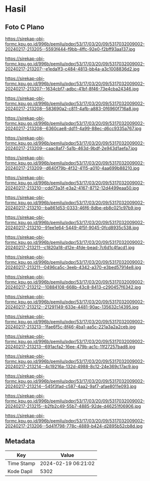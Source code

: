 # Hasil

## Foto C Plano

https://sirekap-obj-formc.kpu.go.id/996b/pemilu/pdpr/53/17/03/20/09/5317032009002-20240217-213205--5593f444-f9bb-4ffc-92e0-f2bff93aa137.jpg

https://sirekap-obj-formc.kpu.go.id/996b/pemilu/pdpr/53/17/03/20/09/5317032009002-20240217-213207--e1eda1f3-c484-4813-bb4a-a3c1008836d2.jpg

https://sirekap-obj-formc.kpu.go.id/996b/pemilu/pdpr/53/17/03/20/09/5317032009002-20240217-213207--1634cbf7-adbc-41bf-8f46-73e4cba24346.jpg

https://sirekap-obj-formc.kpu.go.id/996b/pemilu/pdpr/53/17/03/20/09/5317032009002-20240217-213208--583690a2-c811-4afb-a883-0f6960f716a8.jpg

https://sirekap-obj-formc.kpu.go.id/996b/pemilu/pdpr/53/17/03/20/09/5317032009002-20240217-213208--6360cae8-dd11-4a99-88ec-d6cc9335a767.jpg

https://sirekap-obj-formc.kpu.go.id/996b/pemilu/pdpr/53/17/03/20/09/5317032009002-20240217-213209--caac8af7-5a1b-463d-9bdf-2e943d1aefa7.jpg

https://sirekap-obj-formc.kpu.go.id/996b/pemilu/pdpr/53/17/03/20/09/5317032009002-20240217-213209--d640f79b-4f32-4115-a010-4aa699b88210.jpg

https://sirekap-obj-formc.kpu.go.id/996b/pemilu/pdpr/53/17/03/20/09/5317032009002-20240217-213210--cdd73a3f-e3a2-4167-8712-12d4499eaa50.jpg

https://sirekap-obj-formc.kpu.go.id/996b/pemilu/pdpr/53/17/03/20/09/5317032009002-20240217-213210--ba861d53-0333-46f6-8dbe-eb8c021c97b9.jpg

https://sirekap-obj-formc.kpu.go.id/996b/pemilu/pdpr/53/17/03/20/09/5317032009002-20240217-213210--91ee1e64-5449-4f5f-9045-0fcd8935c538.jpg

https://sirekap-obj-formc.kpu.go.id/996b/pemilu/pdpr/53/17/03/20/09/5317032009002-20240217-213211--c1820a18-d12e-4fde-bead-7c6d1c4facd1.jpg

https://sirekap-obj-formc.kpu.go.id/996b/pemilu/pdpr/53/17/03/20/09/5317032009002-20240217-213211--0496ca5c-3eeb-4342-a370-e3bed57914e8.jpg

https://sirekap-obj-formc.kpu.go.id/996b/pemilu/pdpr/53/17/03/20/09/5317032009002-20240217-213212--10884108-668b-43c8-8413-c290457f6342.jpg

https://sirekap-obj-formc.kpu.go.id/996b/pemilu/pdpr/53/17/03/20/09/5317032009002-20240217-213212--21291149-633e-4481-90ac-135632c14395.jpg

https://sirekap-obj-formc.kpu.go.id/996b/pemilu/pdpr/53/17/03/20/09/5317032009002-20240217-213213--1fae6f5c-8f46-4ba1-aa5c-221a3a2a2ceb.jpg

https://sirekap-obj-formc.kpu.go.id/996b/pemilu/pdpr/53/17/03/20/09/5317032009002-20240217-213213--691acfa2-16ee-479b-ac1c-11f27257bad8.jpg

https://sirekap-obj-formc.kpu.go.id/996b/pemilu/pdpr/53/17/03/20/09/5317032009002-20240217-213214--4c19216a-132d-4988-8c12-24e369c17ac9.jpg

https://sirekap-obj-formc.kpu.go.id/996b/pemilu/pdpr/53/17/03/20/09/5317032009002-20240217-213214--545f3fad-c587-4aa2-9af7-afae8011e093.jpg

https://sirekap-obj-formc.kpu.go.id/996b/pemilu/pdpr/53/17/03/20/09/5317032009002-20240217-213215--b2fb2c49-55b7-4885-92de-d46251f06906.jpg

https://sirekap-obj-formc.kpu.go.id/996b/pemilu/pdpr/53/17/03/20/09/5317032009002-20240217-213206--5d41f798-778c-4889-b424-d2895b52cb8d.jpg


## Metadata

| Key        | Value               |
| ---------- | ------------------- |
| Time Stamp | 2024-02-19 06:21:02 |
| Kode Dapil | 5302                |



